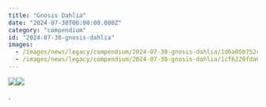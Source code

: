 ```yaml
---
title: "Gnosis Dahlia"
date: "2024-07-30T00:00:00.000Z"
category: "compendium"
id: "2024-07-30-gnosis-dahlia"
images:
  - /images/news/legacy/compendium/2024-07-30-gnosis-dahlia/1d6a05b752c34e46950d657bd43951a2.webp
  - /images/news/legacy/compendium/2024-07-30-gnosis-dahlia/1cf6220fda074569be3dc7de7514e77f.webp
---
```


![](/images/news/legacy/compendium/2024-07-30-gnosis-dahlia/1d6a05b752c34e46950d657bd43951a2.webp)![](/images/news/legacy/compendium/2024-07-30-gnosis-dahlia/1cf6220fda074569be3dc7de7514e77f.webp)  
  
.
